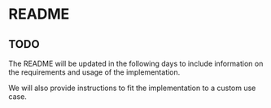 # README

## TODO

The README will be updated in the following days to include information on the requirements and usage of the implementation.

We will also provide instructions to fit the implementation to a custom use case.
